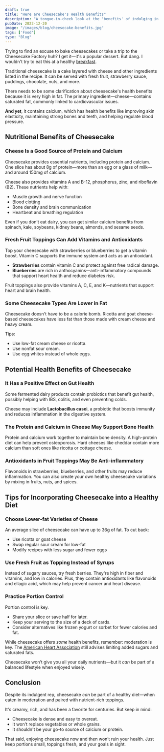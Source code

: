 ```yaml
---
draft: true
title: "Here are Cheesecake's Health Benefits"
description: "A tongue-in-cheek look at the 'benefits' of indulging in cheesecake."
pubDate: 2022-12-20
image: "/images/blog/cheesecake-benefits.jpg"
tags: ['Food']
type: "Blog"
---
```


Trying to find an excuse to bake cheesecakes or take a trip to the Cheesecake Factory huh? I get it—it's a popular dessert. But dang. I wouldn't try to eat this at a healthy [breakfast](https://4thelazy.com/best-aunt-jemima-pancake-recipe-for-one-person/).

Traditional cheesecake is a cake layered with cheese and other ingredients listed in the recipe. It can be served with fresh fruit, strawberry sauce, puddings, chocolate, nuts, and more.

There needs to be some clarification about cheesecake's health benefits because it is very high in fat. The primary ingredient—cheese—contains saturated fat, commonly linked to cardiovascular issues.

**And yet**, it contains calcium, which has health benefits like improving skin elasticity, maintaining strong bones and teeth, and helping regulate blood pressure.

## Nutritional Benefits of Cheesecake

### Cheese Is a Good Source of Protein and Calcium

Cheesecake provides essential nutrients, including protein and calcium. One slice has about 8g of protein—more than an egg or a glass of milk—and around 150mg of calcium.

Cheese also provides vitamins A and B-12, phosphorus, zinc, and riboflavin (B2). These nutrients help with:

- Muscle growth and nerve function
- Blood clotting
- Bone density and brain communication
- Heartbeat and breathing regulation

Even if you don’t eat dairy, you can get similar calcium benefits from spinach, kale, soybeans, kidney beans, almonds, and sesame seeds.

### Fresh Fruit Toppings Can Add Vitamins and Antioxidants

Top your cheesecake with strawberries or blueberries to get a vitamin boost. Vitamin C supports the immune system and acts as an antioxidant.

- **Strawberries** contain vitamin C and protect against free radical damage.
- **Blueberries** are rich in anthocyanins—anti-inflammatory compounds that support heart health and reduce diabetes risk.

Fruit toppings also provide vitamins A, C, E, and K—nutrients that support heart and brain health.

### Some Cheesecake Types Are Lower in Fat

Cheesecake doesn't have to be a calorie bomb. Ricotta and goat cheese-based cheesecakes have less fat than those made with cream cheese and heavy cream.

Tips:
- Use low-fat cream cheese or ricotta.
- Use nonfat sour cream.
- Use egg whites instead of whole eggs.

## Potential Health Benefits of Cheesecake

### It Has a Positive Effect on Gut Health

Some fermented dairy products contain probiotics that benefit gut health, possibly helping with IBS, colitis, and even preventing colds.

Cheese may include **Lactobacillus casei**, a probiotic that boosts immunity and reduces inflammation in the digestive system.

### The Protein and Calcium in Cheese May Support Bone Health

Protein and calcium work together to maintain bone density. A high-protein diet can help prevent osteoporosis. Hard cheeses like cheddar contain more calcium than soft ones like ricotta or cottage cheese.

### Antioxidants in Fruit Toppings May Be Anti-inflammatory

Flavonoids in strawberries, blueberries, and other fruits may reduce inflammation. You can also create your own healthy cheesecake variations by mixing in fruits, nuts, and spices.

## Tips for Incorporating Cheesecake into a Healthy Diet

### Choose Lower-fat Varieties of Cheese

An average slice of cheesecake can have up to 36g of fat. To cut back:

- Use ricotta or goat cheese
- Swap regular sour cream for low-fat
- Modify recipes with less sugar and fewer eggs

### Use Fresh Fruit as Topping Instead of Syrups

Instead of sugary sauces, try fresh berries. They're high in fiber and vitamins, and low in calories. Plus, they contain antioxidants like flavonoids and ellagic acid, which may help prevent cancer and heart disease.

### Practice Portion Control

Portion control is key.

- Share your slice or save half for later.
- Keep your serving to the size of a deck of cards.
- Consider alternatives like frozen yogurt or sorbet for fewer calories and fat.

While cheesecake offers *some* health benefits, remember: moderation is key. The [American Heart Association](https://www.heart.org/en/healthy-living/healthy-eating/eat-smart/sugar/added-sugars) still advises limiting added sugars and saturated fats.

Cheesecake won’t give you all your daily nutrients—but it *can* be part of a balanced lifestyle when enjoyed wisely.

## Conclusion

Despite its indulgent rep, cheesecake *can* be part of a healthy diet—when eaten in moderation and paired with nutrient-rich toppings.

It's creamy, rich, and has been a favorite for centuries. But keep in mind:

- Cheesecake is dense and easy to overeat.
- It won't replace vegetables or whole grains.
- It shouldn't be your go-to source of calcium or protein.

That said, enjoying cheesecake now and then won’t ruin your health. Just keep portions small, toppings fresh, and your goals in sight.